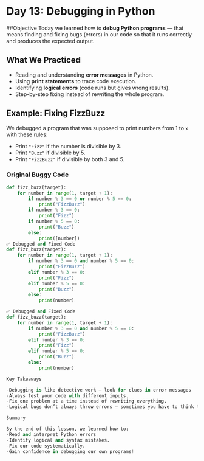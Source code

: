 #  Day 13: Debugging in Python

##Objective
Today we learned how to **debug Python programs** — that means finding and fixing bugs (errors) in our code so that it runs correctly and produces the expected output.

##  What We Practiced
- Reading and understanding **error messages** in Python.  
- Using **print statements** to trace code execution.  
- Identifying **logical errors** (code runs but gives wrong results).  
- Step-by-step fixing instead of rewriting the whole program.

##  Example: Fixing FizzBuzz
We debugged a program that was supposed to print numbers from 1 to `x` with these rules:
- Print `"Fizz"` if the number is divisible by 3.  
- Print `"Buzz"` if divisible by 5.  
- Print `"FizzBuzz"` if divisible by both 3 and 5.

###  Original Buggy Code
```python
def fizz_buzz(target):
    for number in range(1, target + 1):
        if number % 3 == 0 or number % 5 == 0:
            print("FizzBuzz")
        if number % 3 == 0:
            print("Fizz")
        if number % 5 == 0:
            print("Buzz")
        else:
            print([number])
✅ Debugged and Fixed Code
def fizz_buzz(target):
    for number in range(1, target + 1):
        if number % 3 == 0 and number % 5 == 0:
            print("FizzBuzz")
        elif number % 3 == 0:
            print("Fizz")
        elif number % 5 == 0:
            print("Buzz")
        else:
            print(number)

✅ Debugged and Fixed Code
def fizz_buzz(target):
    for number in range(1, target + 1):
        if number % 3 == 0 and number % 5 == 0:
            print("FizzBuzz")
        elif number % 3 == 0:
            print("Fizz")
        elif number % 5 == 0:
            print("Buzz")
        else:
            print(number)

Key Takeaways

-Debugging is like detective work — look for clues in error messages
-Always test your code with different inputs.
-Fix one problem at a time instead of rewriting everything.
-Logical bugs don’t always throw errors — sometimes you have to think through the logic carefully.

Summary

By the end of this lesson, we learned how to:
-Read and interpret Python errors
-Identify logical and syntax mistakes.
-Fix our code systematically.
-Gain confidence in debugging our own programs!


